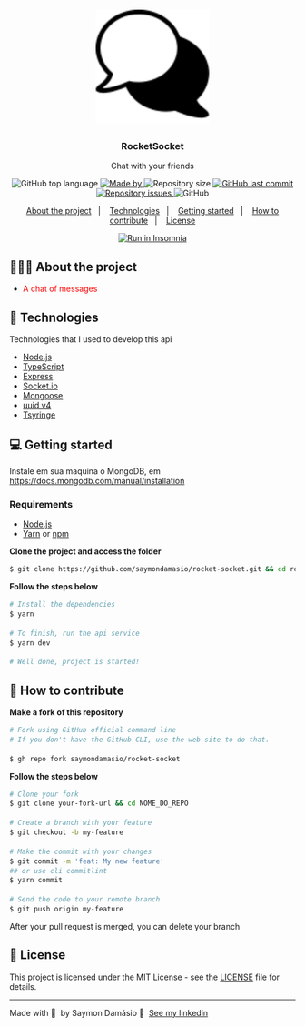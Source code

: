 <h1 align="center">
	<img alt="Logo" src=".github/logo.png" width="200px" />
</h1>

<h3 align="center">
  RocketSocket
</h3>

<p align="center">Chat with your friends</p>

<p align="center">
  <img alt="GitHub top language" src="https://img.shields.io/github/languages/top/saymondamasio/rocket-socket">

  <a href="https://www.linkedin.com/in/saymondamasio/">
    <img alt="Made by" src="https://img.shields.io/badge/made%20by-Saymon%20Damásio-gree">
  </a>
  
  <img alt="Repository size" src="https://img.shields.io/github/repo-size/saymondamasio/rocket-socket">
  
  <a href="https://github.com/saymondamasio/rocket-socket/commits/master">
    <img alt="GitHub last commit" src="https://img.shields.io/github/last-commit/saymondamasio/rocket-socket">
  </a>
  
  <a href="https://github.com/saymondamasio/rocket-socket/issues">
    <img alt="Repository issues" src="https://img.shields.io/github/issues/saymondamasio/rocket-socket">
  </a>
  
  <img alt="GitHub" src="https://img.shields.io/github/license/saymondamasio/rocket-socket">
</p>

<p align="center">
  <a href="#-about-the-project">About the project</a>&nbsp;&nbsp;&nbsp;|&nbsp;&nbsp;&nbsp;
  <a href="#-technologies">Technologies</a>&nbsp;&nbsp;&nbsp;|&nbsp;&nbsp;&nbsp;
  <a href="#-getting-started">Getting started</a>&nbsp;&nbsp;&nbsp;|&nbsp;&nbsp;&nbsp;
  <a href="#-how-to-contribute">How to contribute</a>&nbsp;&nbsp;&nbsp;|&nbsp;&nbsp;&nbsp;
  <a href="#-license">License</a>
</p>

<p id="insomniaButton" align="center">
  <a href="" target="_blank"><img src="https://insomnia.rest/images/run.svg" alt="Run in Insomnia"></a>
</p>

## 👨🏻‍💻 About the project

- <p style="color: red;">A chat of messages</p>

<!-- To see the **web client**, click here: [PROJECT_NAME Web](https://github/saymondamasio/rentx-web)</br>
To see the **mobile client**, click here: [PROJECT_NAME Mobile](https://github/saymondamasio/rentx-mobile) -->

## 🚀 Technologies

Technologies that I used to develop this api

- [Node.js](https://nodejs.org/en/)
- [TypeScript](https://www.typescriptlang.org/)
- [Express](https://socket.io/)
- [Socket.io](https://github.com/expressjs/multer)
- [Mongoose](https://mongoosejs.com)
- [uuid v4](https://github.com/thenativeweb/uuidv4/)
- [Tsyringe](https://github.com/microsoft/tsyringe/)

## 💻 Getting started

Instale em sua maquina o MongoDB, em https://docs.mongodb.com/manual/installation 

### Requirements

- [Node.js](https://nodejs.org/en/)
- [Yarn](https://classic.yarnpkg.com/) or [npm](https://www.npmjs.com/)

**Clone the project and access the folder**

```bash
$ git clone https://github.com/saymondamasio/rocket-socket.git && cd rocket-socket
```

**Follow the steps below**

```bash
# Install the dependencies
$ yarn

# To finish, run the api service
$ yarn dev

# Well done, project is started!
```

## 🤔 How to contribute

**Make a fork of this repository**

```bash
# Fork using GitHub official command line
# If you don't have the GitHub CLI, use the web site to do that.

$ gh repo fork saymondamasio/rocket-socket
```

**Follow the steps below**

```bash
# Clone your fork
$ git clone your-fork-url && cd NOME_DO_REPO

# Create a branch with your feature
$ git checkout -b my-feature

# Make the commit with your changes
$ git commit -m 'feat: My new feature'
## or use cli commitlint
$ yarn commit

# Send the code to your remote branch
$ git push origin my-feature
```

After your pull request is merged, you can delete your branch

## 📝 License

This project is licensed under the MIT License - see the [LICENSE](LICENSE) file for details.

---

Made with 💜 &nbsp;by Saymon Damásio 👋 &nbsp;[See my linkedin](https://www.linkedin.com/in/saymondamasio/)
